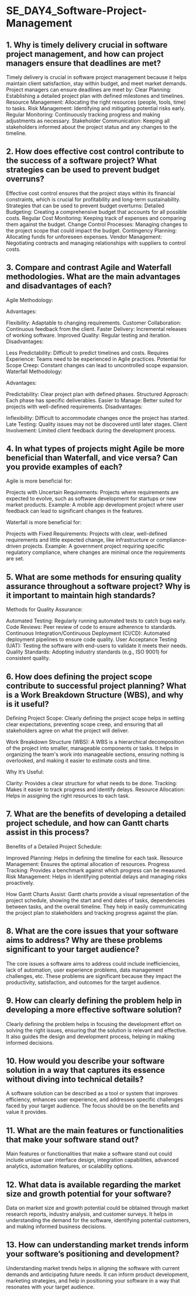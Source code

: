 # SE_DAY4_Software-Project-Management
## 1. Why is timely delivery crucial in software project management, and how can project managers ensure that deadlines are met?
Timely delivery is crucial in software project management because it helps maintain client satisfaction, stay within budget, and meet market demands.
Project managers can ensure deadlines are meet by: 
Clear Planning: Establishing a detailed project plan with defined milestones and timelines.
Resource Management: Allocating the right resources (people, tools, time) to tasks.
Risk Management: Identifying and mitigating potential risks early.
Regular Monitoring: Continuously tracking progress and making adjustments as necessary.
Stakeholder Communication: Keeping all stakeholders informed about the project status and any changes to the timeline.

## 2. How does effective cost control contribute to the success of a software project? What strategies can be used to prevent budget overruns?
Effective cost control ensures that the project stays within its financial constraints, which is crucial for profitability and long-term sustainability.
Strategies that can be used to prevent budget overturns:
Detailed Budgeting: Creating a comprehensive budget that accounts for all possible costs.
Regular Cost Monitoring: Keeping track of expenses and comparing them against the budget.
Change Control Processes: Managing changes to the project scope that could impact the budget.
Contingency Planning: Allocating funds for unforeseen expenses.
Vendor Management: Negotiating contracts and managing relationships with suppliers to control costs.

## 3. Compare and contrast Agile and Waterfall methodologies. What are the main advantages and disadvantages of each?
Agile Methodology:

Advantages:

Flexibility: Adaptable to changing requirements.
Customer Collaboration: Continuous feedback from the client.
Faster Delivery: Incremental releases of working software.
Improved Quality: Regular testing and iteration.
Disadvantages:

Less Predictability: Difficult to predict timelines and costs.
Requires Experience: Teams need to be experienced in Agile practices.
Potential for Scope Creep: Constant changes can lead to uncontrolled scope expansion.
Waterfall Methodology:

Advantages:

Predictability: Clear project plan with defined phases.
Structured Approach: Each phase has specific deliverables.
Easier to Manage: Better suited for projects with well-defined requirements.
Disadvantages:

Inflexibility: Difficult to accommodate changes once the project has started.
Late Testing: Quality issues may not be discovered until later stages.
Client Involvement: Limited client feedback during the development process.

## 4. In what types of projects might Agile be more beneficial than Waterfall, and vice versa? Can you provide examples of each?
Agile is more beneficial for:

Projects with Uncertain Requirements: Projects where requirements are expected to evolve, such as software development for startups or new market products.
Example: A mobile app development project where user feedback can lead to significant changes in the features.

Waterfall is more beneficial for:

Projects with Fixed Requirements: Projects with clear, well-defined requirements and little expected change, like infrastructure or compliance-driven projects.
Example: A government project requiring specific regulatory compliance, where changes are minimal once the requirements are set.

## 5. What are some methods for ensuring quality assurance throughout a software project? Why is it important to maintain high standards?
Methods for Quality Assurance:

Automated Testing: Regularly running automated tests to catch bugs early.
Code Reviews: Peer review of code to ensure adherence to standards.
Continuous Integration/Continuous Deployment (CI/CD): Automated deployment pipelines to ensure code quality.
User Acceptance Testing (UAT): Testing the software with end-users to validate it meets their needs.
Quality Standards: Adopting industry standards (e.g., ISO 9001) for consistent quality.

## 6. How does defining the project scope contribute to successful project planning? What is a Work Breakdown Structure (WBS), and why is it useful?
Defining Project Scope: Clearly defining the project scope helps in setting clear expectations, preventing scope creep, and ensuring that all stakeholders agree on what the project will deliver.

Work Breakdown Structure (WBS): A WBS is a hierarchical decomposition of the project into smaller, manageable components or tasks. It helps in organizing the team's work into manageable sections, ensuring nothing is overlooked, and making it easier to estimate costs and time.

Why It’s Useful:

Clarity: Provides a clear structure for what needs to be done.
Tracking: Makes it easier to track progress and identify delays.
Resource Allocation: Helps in assigning the right resources to each task.

## 7. What are the benefits of developing a detailed project schedule, and how can Gantt charts assist in this process?
Benefits of a Detailed Project Schedule:

Improved Planning: Helps in defining the timeline for each task.
Resource Management: Ensures the optimal allocation of resources.
Progress Tracking: Provides a benchmark against which progress can be measured.
Risk Management: Helps in identifying potential delays and managing risks proactively.

How Gantt Charts Assist: Gantt charts provide a visual representation of the project schedule, showing the start and end dates of tasks, dependencies between tasks, and the overall timeline. They help in easily communicating the project plan to stakeholders and tracking progress against the plan.

## 8. What are the core issues that your software aims to address? Why are these problems significant to your target audience?
The core issues a software aims to address could include inefficiencies, lack of automation, user experience problems, data management challenges, etc. These problems are significant because they impact the productivity, satisfaction, and outcomes for the target audience.

## 9. How can clearly defining the problem help in developing a more effective software solution?
Clearly defining the problem helps in focusing the development effort on solving the right issues, ensuring that the solution is relevant and effective. It also guides the design and development process, helping in making informed decisions.

## 10. How would you describe your software solution in a way that captures its essence without diving into technical details?
A software solution can be described as a tool or system that improves efficiency, enhances user experience, and addresses specific challenges faced by your target audience. The focus should be on the benefits and value it provides.

## 11. What are the main features or functionalities that make your software stand out?
Main features or functionalities that make a software stand out could include unique user interface design, integration capabilities, advanced analytics, automation features, or scalability options.

## 12. What data is available regarding the market size and growth potential for your software?
Data on market size and growth potential could be obtained through market research reports, industry analysis, and customer surveys. It helps in understanding the demand for the software, identifying potential customers, and making informed business decisions.

## 13. How can understanding market trends inform your software’s positioning and development?
Understanding market trends helps in aligning the software with current demands and anticipating future needs. It can inform product development, marketing strategies, and help in positioning your software in a way that resonates with your target audience.
